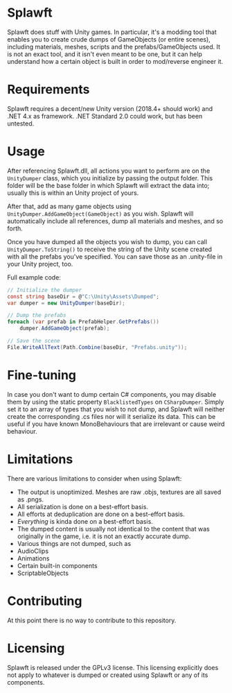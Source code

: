 # Splawft

Splawft does stuff with Unity games. In particular, it's a modding tool that enables you to create crude dumps of GameObjects (or entire scenes), including materials, meshes, scripts and the prefabs/GameObjects used. It is not an exact tool, and it isn't even meant to be one, but it can help understand how a certain object is built in order to mod/reverse engineer it.

# Requirements
Splawft requires a decent/new Unity version (2018.4+ should work) and .NET 4.x as framework. .NET Standard 2.0 could work, but has been untested.

# Usage
After referencing Splawft.dll, all actions you want to perform are on the `UnityDumper` class, which you initialize by passing the output folder. This folder will be the base folder in which Splawft will extract the data into; usually this is within an Unity project of yours.

After that, add as many game objects using `UnityDumper.AddGameObject(GameObject)` as you wish. Splawft will automatically include all references, dump all materials and meshes, and so forth.

Once you have dumped all the objects you wish to dump, you can call `UnityDumper.ToString()` to receive the string of the Unity scene created with all the prefabs you've specified. You can save those as an .unity-file in your Unity project, too.

Full example code:

```cs
// Initialize the dumper
const string baseDir = @"C:\Unity\Assets\Dumped";
var dumper = new UnityDumper(baseDir);

// Dump the prefabs
foreach (var prefab in PrefabHelper.GetPrefabs())
    dumper.AddGameObject(prefab);

// Save the scene
File.WriteAllText(Path.Combine(baseDir, "Prefabs.unity"));
```

# Fine-tuning
In case you don't want to dump certain C# components, you may disable them by using the static property `BlacklistedTypes` on `CSharpDumper`. Simply set it to an array of types that you wish to not dump, and Splawft will neither create the corresponding .cs files nor will it serialize its data. This can be useful if you have known MonoBehaviours that are irrelevant or cause weird behaviour.

# Limitations
There are various limitations to consider when using Splawft:

- The output is unoptimized. Meshes are raw .objs, textures are all saved as .pngs.
- All serialization is done on a best-effort basis.
- All efforts at deduplication are done on a best-effort basis.
- _Everything_ is kinda done on a best-effort basis.
- The dumped content is usually not identical to the content that was originally in the game, i.e. it is not an exactly accurate dump.
- Various things are not dumped, such as
 - AudioClips
 - Animations
 - Certain built-in components
 - ScriptableObjects

# Contributing
At this point there is no way to contribute to this repository.

# Licensing
Splawft is released under the GPLv3 license. This licensing explicitly does not apply to whatever is dumped or created using Splawft or any of its components.
